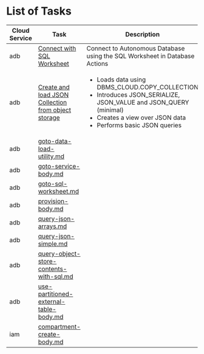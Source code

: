 # List of Tasks
| Cloud Service | Task |  Description |
|---------------| ---- |  ------------ |
| adb | [Connect with SQL Worksheet](/building-blocks/how-to-author-with-blocks/index.html?lab=adb#connectwithsqlworksheetbodymd) | Connect to Autonomous Database using the SQL Worksheet in Database Actions |
| adb | [Create and load JSON Collection from object storage](/building-blocks/how-to-author-with-blocks/index.html?lab=adb#createloadjsoncollectionmd) | <ul><li>Loads data using DBMS&lowbar;CLOUD.COPY&lowbar;COLLECTION</li><li>Introduces JSON&lowbar;SERIALIZE, JSON&lowbar;VALUE and JSON&lowbar;QUERY (minimal)</li><li>Creates a view over JSON data</li><li>Performs basic JSON queries</li></ul> |
| adb | [goto-data-load-utility.md](/building-blocks/how-to-author-with-blocks/index.html?lab=adb#gotodataloadutilitymd) |   |
| adb | [goto-service-body.md](/building-blocks/how-to-author-with-blocks/index.html?lab=adb#gotoservicebodymd) |   |
| adb | [goto-sql-worksheet.md](/building-blocks/how-to-author-with-blocks/index.html?lab=adb#gotosqlworksheetmd) |   |
| adb | [provision-body.md](/building-blocks/how-to-author-with-blocks/index.html?lab=adb#provisionbodymd) |   |
| adb | [query-json-arrays.md](/building-blocks/how-to-author-with-blocks/index.html?lab=adb#queryjsonarraysmd) |   |
| adb | [query-json-simple.md](/building-blocks/how-to-author-with-blocks/index.html?lab=adb#queryjsonsimplemd) |   |
| adb | [query-object-store-contents-with-sql.md](/building-blocks/how-to-author-with-blocks/index.html?lab=adb#queryobjectstorecontentswithsqlmd) |   |
| adb | [use-partitioned-external-table-body.md](/building-blocks/how-to-author-with-blocks/index.html?lab=adb#usepartitionedexternaltablebodymd) |   |
| iam | [compartment-create-body.md](/building-blocks/how-to-author-with-blocks/index.html?lab=iam#compartmentcreatebodymd) |   |